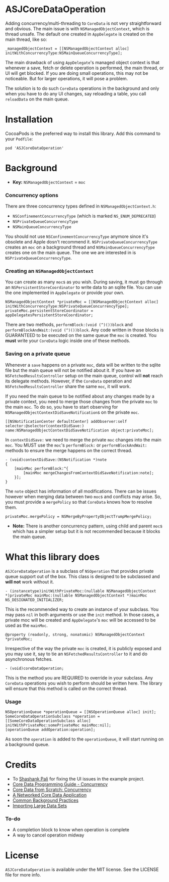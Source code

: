# ASJCoreDataOperation

Adding concurrency/multi-threading to `CoreData` is not very straightforward and obvious. The main issue is with `NSManagedObjectContext`, which is thread unsafe. The default one created in `AppDelegate` is created on the main thread, like so:

```objc
_managedObjectContext = [[NSManagedObjectContext alloc] initWithConcurrencyType:NSMainQueueConcurrencyType];
```

The main drawback of using `AppDelegate`'s managed object context is that whenever a save, fetch or delete operation is performed, the main thread, or UI will get blocked. If you are doing small operations, this may not be noticeable. But for larger operations, it will pose a problem.

The solution is to do such `CoreData` operations in the background and only when you have to do any UI changes, say reloading a table, you call `reloadData` on the main queue.

# Installation
CocoaPods is the preferred way to install this library. Add this command to your `Podfile`:

```
pod 'ASJCoreDataOperation'
```

# Background

* **Key:** `NSManagedObjectContext` = `moc`

### Concurrency options
There are three concurrency types defined in `NSManagedObjectContext.h`:
- `NSConfinementConcurrencyType` (which is marked `NS_ENUM_DEPRECATED`)
- `NSPrivateQueueConcurrencyType`
- `NSMainQueueConcurrencyType`

You should not use `NSConfinementConcurrencyType` anymore since it's obsolete and Apple dosn't recommend it. `NSPrivateQueueConcurrencyType` creates an `moc` on a background thread and `NSMainQueueConcurrencyType` creates one on the main queue. The one we are interested in is `NSPrivateQueueConcurrencyType`.

### Creating an `NSManagedObjectContext`
You can create as many `moc`s as you wish. During saving, it must go through an `NSPersistentStoreCoordinator` to write data to an sqlite file. You can use the one implemented in `AppDelegate` or provide your own.

```objc
NSManagedObjectContext *privateMoc = [[NSManagedObjectContext alloc] initWithConcurrencyType:NSPrivateQueueConcurrencyType];
privateMoc.persistentStoreCoordinator = appDelegatesPersistentStoreCoordinator;
```

There are two methods, `performBlock:(void (^)())block` and `performBlockAndWait:(void (^)())block`. Any code written in those blocks is GUARANTEED to be executed on the same queue the `moc` is created. You **must** write your `CoreData` logic inside one of these methods.

### Saving on a private queue
Whenever a `save` happens on a private `moc`, data will be written to the sqlite file but the main queue will not be notified about it. If you have an `NSFetchedResultsController` setup on the main queue, control will **not** reach its delegate methods. However, if the `CoreData` operation and `NSFetchedResultsController` share the same `moc`, it will work.

If you need the main queue to be notified about any changes made by a private context, you need to merge those changes from the private `moc` to the main `moc`. To do so, you have to start observing for `NSManagedObjectContextDidSaveNotification`s on the private `moc`.

```objc
[[NSNotificationCenter defaultCenter] addObserver:self selector:@selector(contextDidSave:) name:NSManagedObjectContextDidSaveNotification object:privateMoc];
```

In `contextDidSave:` we need to merge the private `moc` changes into the main `moc`. You MUST use the `moc`'s `performBlock:` or `performBlockAndWait:` methods to ensure the merge happens on the correct thread.

```objc
- (void)contextDidSave:(NSNotification *)note
{
	[mainMoc performBlock:^{
		[mainMoc mergeChangesFromContextDidSaveNotification:note];
	}];
}
```

The `note` object has information of all modifications. There can be issues however when merging data between two `moc`s and conflicts may arise. So, you must provide a `mergePolicy` so that `CoreData` knows how to resolve them.

```objc
privateMoc.mergePolicy = NSMergeByPropertyObjectTrumpMergePolicy;
```

* **Note:** There is another concurrency pattern, using child and parent `moc`s which has a simpler setup but it is not recommended because it blocks the main queue.

# What this library does
`ASJCoreDataOperation` is a subclass of `NSOperation` that provides private queue support out of the box. This class is designed to be subclassed and **will not** work without it.

```objc
- (instancetype)initWithPrivateMoc:(nullable NSManagedObjectContext *)privateMoc mainMoc:(nullable NSManagedObjectContext *)mainMoc NS_DESIGNATED_INITIALIZER;
```
This is the recommended way to create an instance of your subclass. You may pass `nil` in both arguments or use the `init` method. In those cases, a private moc will be created and `AppDelegate`'s `moc` will be accessed to be used as the `mainMoc`.

```objc
@property (readonly, strong, nonatomic) NSManagedObjectContext *privateMoc;
```
Irrespective of the way the private `moc` is created, it is publicly exposed and you may use it, say to tie an `NSFetchedResultsController` to it and do asynchronous fetches.

```objc 
- (void)coreDataOperation;
```
This is the method you are REQUIRED to override in your subclass. Any `CoreData` operations you wish to perform should be written here. The library will ensure that this method is called on the correct thread.

### Usage
```objc
NSOperationQueue *operationQueue = [[NSOperationQueue alloc] init];
SomeCoreDataOperationSubclass *operation = [[SomeCoreDataOperationSubclass alloc] initWithPrivateMoc:somePrivateMoc mainMoc:nil];
[operationQueue addOperation:operation];
```
As soon the `operation` is added to the `operationQueue`, it will start running on a background queue.

# Credits
- To [Shashank Pali](https://github.com/shashankpali) for fixing the UI issues in the example project.
- [Core Data Programming Guide - Concurrency](https://developer.apple.com/library/mac/documentation/Cocoa/Conceptual/CoreData/Concurrency.html)
- [Core Data from Scratch: Concurrency](http://code.tutsplus.com/tutorials/core-data-from-scratch-concurrency--cms-22131)
- [A Networked Core Data Application](https://www.objc.io/issues/10-syncing-data/networked-core-data-application/)
- [Common Background Practices](https://www.objc.io/issues/2-concurrency/common-background-practices/)
- [Importing Large Data Sets](https://www.objc.io/issues/4-core-data/importing-large-data-sets-into-core-data/)

### To-do
- A completion block to know when operation is complete
- A way to cancel operation midway

# License
`ASJCoreDataOperation` is available under the MIT license. See the LICENSE file for more info.
